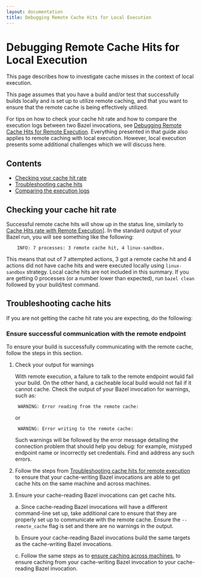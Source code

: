 ```yaml
---
layout: documentation
title: Debugging Remote Cache Hits for Local Execution
---
```


# Debugging Remote Cache Hits for Local Execution

This page describes how to investigate cache misses in the context of local
execution.

This page assumes that you have a build and/or test that successfully builds
locally and is set up to utilize remote caching, and that you want to ensure
that the remote cache is being effectively utilized.

For tips on how to check your cache hit rate and how to compare the execution
logs between two Bazel invocations, see [Debugging Remote Cache Hits for Remote
Execution](/remote-execution-caching-debug.html). Everything presented in that
guide also applies to remote caching with local execution. However, local
execution presents some additional challenges which we will discuss here.

## Contents

* [Checking your cache hit rate](#checking-your-cache-hit-rate)
* [Troubleshooting cache hits](#troubleshooting-cache-hits)
* [Comparing the execution logs](#comparing-the-execution-logs)

## Checking your cache hit rate

Successful remote cache hits will show up in the status line, similarly to
[Cache Hits rate with Remote
Execution](/remote-execution-caching-debug.html#checking-your-cache-hit-rate)].
In the standard output of your Bazel run, you will see something like the
following:

        INFO: 7 processes: 3 remote cache hit, 4 linux-sandbox.

This means that out of 7 attempted actions, 3 got a remote cache hit and 4
actions did not have cache hits and were executed locally using `linux-sandbox`
strategy. Local cache hits are not included in this summary. If you are getting
0 processes (or a number lower than expected), run `bazel clean` followed by
your build/test command.

## Troubleshooting cache hits

If you are not getting the cache hit rate you are expecting, do the following:

### Ensure successful communication with the remote endpoint

To ensure your build is successfully communicating with the remote cache, follow
the steps in this section.

1. Check your output for warnings

   With remote execution, a failure to talk to the remote endpoint would fail
   your build. On the other hand, a cacheable local build would not fail if it
   cannot cache. Check the output of your Bazel invocation for warnings, such
   as:

        WARNING: Error reading from the remote cache:

   or

        WARNING: Error writing to the remote cache:

   Such warnings will be followed by the error message detailing the connection
   problem that should help you debug: for example, mistyped endpoint name or
   incorrectly set credentials. Find and address any such errors.

2. Follow the steps from [Troubleshooting cache hits for remote
   execution](/remote-execution-caching-debug.html#troubleshooting-cache-hits) to
   ensure that your cache-writing Bazel invocations are able to get cache hits
   on the same machine and across machines.

3. Ensure your cache-reading Bazel invocations can get cache hits.

   a. Since cache-reading Bazel invocations will have a different command-line set
      up, take additional care to ensure that they are properly set up to
      communicate with the remote cache. Ensure the `--remote_cache` flag is set
      and there are no warnings in the output.

   b. Ensure your cache-reading Bazel invocations build the same targets as the
      cache-writing Bazel invocations.

   c. Follow the same steps as to [ensure caching across
      machines](/remote-execution-caching-debug.html#ensure-caching-across-machines),
      to ensure caching from your cache-writing Bazel invocation to your
      cache-reading Bazel invocation.

